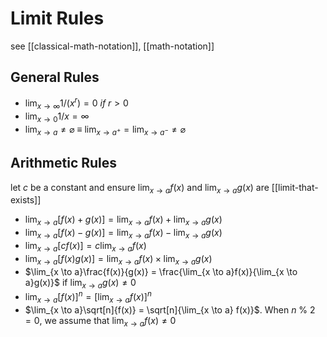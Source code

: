 # Limit Rules

see [[classical-math-notation]], [[math-notation]]

## General Rules

- $\lim_{x \to \infty} 1 / (x ^ r) = 0\ if\ r > 0$
- $\lim_{x \to 0} 1 / x = \infty$
- $\lim_{x \to a} \ne \varnothing\ \equiv\ \lim_{x \to a^+} = \lim_{x \to a^-} \ne \varnothing$

## Arithmetic Rules

let $c$ be a constant and ensure $\lim_{x \to a}f(x)$ and $\lim_{x \to a}g(x)$ are [[limit-that-exists]]

- $\lim_{x \to a}[f(x) + g(x)] = \lim_{x \to a}f(x) + \lim_{x \to a}g(x)$
- $\lim_{x \to a}[f(x) - g(x)] = \lim_{x \to a}f(x) - \lim_{x \to a}g(x)$
- $\lim_{x \to a}[c f(x)] = c\lim_{x \to a}f(x)$
- $\lim_{x \to a}[f(x) g(x)] = \lim_{x \to a}f(x) \times \lim_{x \to a}g(x)$
- $\lim_{x \to a}\frac{f(x)}{g(x)} = \frac{\lim_{x \to a}f(x)}{\lim_{x \to a}g(x)}$ if $\lim_{x \to a} g(x) \ne 0$
- $\lim_{x \to a}[f(x)]^n = [\lim_{x \to a} f(x)]^n$
- $\lim_{x \to a}\sqrt[n]{f(x)} = \sqrt[n]{\lim_{x \to a} f(x)}$. When $n\ \%\ 2 = 0$, we assume that $\lim_{x \to a} f(x) \ne 0$

